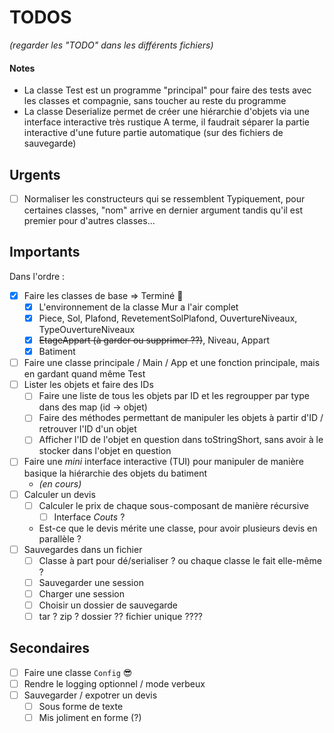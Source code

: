 # TODOS

*(regarder les "TODO" dans les différents fichiers)*

#### Notes

* La classe Test est un programme "principal" pour faire des tests avec les classes et compagnie, sans toucher au reste du programme
* La classe Deserialize permet de créer une hiérarchie d'objets via une interface interactive très rustique
  A terme, il faudrait séparer la partie interactive d'une future partie automatique (sur des fichiers de sauvegarde)

## Urgents

- [ ] Normaliser les constructeurs qui se ressemblent
  Typiquement, pour certaines classes, "nom" arrive en dernier argument tandis qu'il est premier pour d'autres classes...

## Importants

Dans l'ordre :

- [x] Faire les classes de base
    => Terminé 🥳
  - [x] L'environnement de la classe Mur a l'air complet
  - [x] Piece, Sol, Plafond, RevetementSolPlafond, OuvertureNiveaux, TypeOuvertureNiveaux
  - [x] ~~EtageAppart (à garder ou supprimer ??)~~, Niveau, Appart
  - [x] Batiment
- [ ] Faire une classe principale / Main / App et une fonction principale, mais en gardant quand même Test
- [ ] Lister les objets et faire des IDs
  - [ ] Faire une liste de tous les objets par ID et les regroupper par type dans des map (id -> objet)
  - [ ] Faire des méthodes permettant de manipuler les objets à partir d'ID / retrouver l'ID d'un objet
  - [ ] Afficher l'ID de l'objet en question dans toStringShort, sans avoir à le stocker dans l'objet en question
- [ ] Faire une *mini* interface interactive (TUI) pour manipuler de manière basique la hiérarchie des objets du batiment
  - *(en cours)*
- [ ] Calculer un devis
  - [ ] Calculer le prix de chaque sous-composant de manière récursive
    - [ ] Interface *Couts* ?
  - Est-ce que le devis mérite une classe, pour avoir plusieurs devis en parallèle ?
- [ ] Sauvegardes dans un fichier
  - [ ] Classe à part pour dé/serialiser ? ou chaque classe le fait elle-même ?
  - [ ] Sauvegarder une session
  - [ ] Charger une session
  - [ ] Choisir un dossier de sauvegarde
  - [ ] tar ? zip ? dossier ?? fichier unique ????

## Secondaires

- [ ] Faire une classe `Config` 😎
- [ ] Rendre le logging optionnel / mode verbeux
- [ ] Sauvegarder / expotrer un devis
  - [ ] Sous forme de texte
  - [ ] Mis joliment en forme (?)
